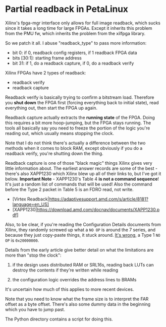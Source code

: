 # Partial readback in PetaLinux

Xilinx's fpga-mgr interface only allows for full image
readback, which sucks since it takes a long time for
large FPGAs. Except it inherits this problem from
the PMU fw, which inherits the problem from the
xilfpga library.

So we patch it all. I abuse "readback_type" to pass more
information:

* bit 0: if 0, readback config registers, if 1 readback FPGA data
* bits [30:1]: starting frame address
* bit 31: if 1, do a readback capture, if 0, do a readback verify

Xilinx FPGAs have 2 types of readback:
* readback verify
* readback capture

Readback verify is basically trying to confirm a bitstream load.
Therefore you __shut down__ the FPGA first (forcing everything
back to initial state), read everything out, then start the FPGA
up again.

Readback capture actually extracts the __running state__ of the
FPGA. Doing this requires a bit more hoop-jumping, but the
FPGA stays running. The tools all basically say you need to
freeze the portion of the logic you're reading out, which
usually means stopping the clock.

Note that I do not think there's actually a difference between
the two methods when it comes to block RAM, except obviously
if you do a readback verify, you're shutting down the thing.

Readback capture is one of those "black magic" things
Xilinx gives very little information about. The earliest
answer records are some of the best - there's also XAPP1230
which Xilinx blew up all of their links to, but I've got it below.
**Important Note** - XAPP1230's Table 4 **is not a command sequence**!
It's just a random list of commands that will be used! Also
the command before the Type 2 packet in Table 5 is an FDRO read,
not write.

* [Virtex Readback|https://adaptivesupport.amd.com/s/article/8181?language=en_US]
* [XAPP1230|https://download.amd.com/docnav/documents/XAPP1230.pdf]

Also, to be clear, if you're reading the Configuration Details documents
from Xilinx, they randomly screwed up what a ``NO OP`` is around the
7 series, and because they just copy-paste things, it stuck around. 
[It's wrong,](https://adaptivesupport.amd.com/s/question/0D54U00008kQaMhSAK/type-1-noop-confusion-0x02000000-or-0x20000000?language=en_US)
a Type 1 ``NO OP`` is ``0x20000000``.

Details from the early article give better detail on what the limitations
are more than "stop the clock":

1. if the design uses distributed RAM or SRL16s, reading back LUTs can
    destroy the contents if they're written while reading

2. the configuration logic overrides the address lines to BRAMs 

It's uncertain how much of this applies to more recent devices.

Note that you need to know what the frame size is to
interpret the FAR offset as a byte offset. There's also
some dummy data in the beginning which you have to jump
past.

The Python directory contains a script for doing this.
